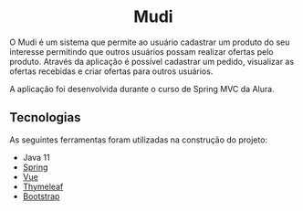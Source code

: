 <h1 align="center"> Mudi </h1>

O Mudi é um sistema que permite ao usuário cadastrar um produto do seu interesse permitindo que outros usuários possam realizar ofertas pelo produto. 
Através da aplicação é possível cadastrar um pedido, visualizar as ofertas recebidas e criar ofertas para outros usuários.

A aplicação foi desenvolvida durante o curso de Spring MVC da Alura.

## Tecnologias

As seguintes ferramentas foram utilizadas na construção do projeto:

- Java 11
- [Spring](https://spring.io/)
- [Vue](https://vuejs.org/)
- [Thymeleaf](https://www.thymeleaf.org/)
- [Bootstrap](https://getbootstrap.com/)


